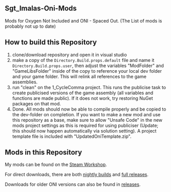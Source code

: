 ## Sgt_Imalas-Oni-Mods
Mods for Oxygen Not Included and ONI - Spaced Out.
 (The List of mods is probably not up to date)

## How to build this Repository
1. clone/download repository and open it in visual studio
2. make a copy of the `Directory.Build.props.default` file and name it `Directory.Build.props.user`, then adjust the variables "ModFolder" and "GameLibsFolder" inside of the copy to reference your local dev folder and your game folder. This will relink all references to the game assemblies.
3. run "clean" on the 1_CycleComma project. This runs the publicise task to create publicised versions of the game assembly (all variables and functions are made public). If it does not work, try restoring NuGet packages on that mod.
4. Done. All mods should now be able to compile properly and be copied to the dev-folder on completion. If you want to make a new mod and use this repository as a base, make sure to allow "Unsafe Code" in the new mods project settings as this is required for using publiciser (Update; this should now happen automatically via solution setting). A project template file is included with "UpdatedOniTemplate.zip".


## Mods in this Repository
My mods can be found on the [Steam Workshop](https://steamcommunity.com/id/Sgt_Imalas/myworkshopfiles/?p=1&numperpage=30).

For direct downloads, there are both [nightly builds](https://github.com/Sgt-Imalas/Sgt_Imalas-Oni-Mods/releases/tag/AllMods_Automated_Build_Nightly) and [full releases](https://github.com/Sgt-Imalas/Sgt_Imalas-Oni-Mods/releases/tag/AllMods_Automated_Build_FullRelease).


Downloads for older ONI versions can also be found in [releases](https://github.com/Sgt-Imalas/Sgt_Imalas-Oni-Mods/releases).
